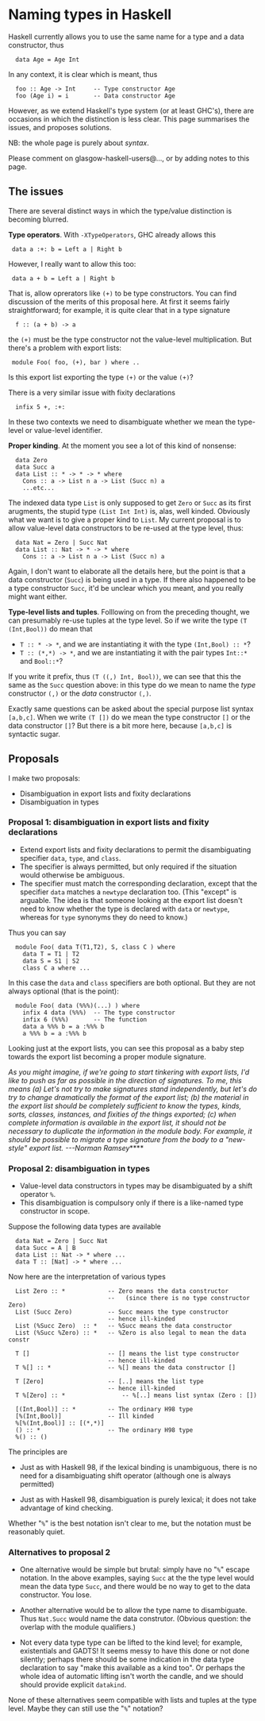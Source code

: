 # Naming types in Haskell


Haskell currently allows you to use the same name for
a type and a data constructor, thus

```wiki
  data Age = Age Int
```


In any context, it is clear which is meant, thus

```wiki
  foo :: Age -> Int     -- Type constructor Age
  foo (Age i) = i       -- Data constructor Age
```


However, as we extend Haskell's type system (or at least
GHC's), there are occasions in which the distinction is
less clear.  This page summarises the issues, and proposes
solutions. 


NB: the whole page is purely about *syntax*.


Please comment on glasgow-haskell-users@…, or
by adding notes to this page.

## The issues


There are several distinct ways in which the type/value
distinction is becoming blurred.

**Type operators**.  With `-XTypeOperators`, GHC already allows this

```wiki
 data a :+: b = Left a | Right b
```


However, I really want to allow this too:

```wiki
 data a + b = Left a | Right b
```


That is, allow oprerators like `(+)` to be type constructors. 
You can find discussion of the merits of this proposal here.
At first it seems fairly straightforward; for example, it is
quite clear that in a type signature 

```wiki
  f :: (a + b) -> a
```


the `(+)` must be the type constructor not the value-level
multiplication.  But there's a problem with export lists:

```wiki
 module Foo( foo, (+), bar ) where ..
```


Is this export list exporting the type `(+)` or the value `(+)`?


There is a very similar issue with fixity declarations

```wiki
  infix 5 +, :+:
```


In these two contexts we need to disambiguate whether we mean
the type-level or value-level identifier. 

**Proper kinding**.  At the moment you see a lot of this
kind of nonsense:

```wiki
  data Zero
  data Succ a
  data List :: * -> * -> * where
    Cons :: a -> List n a -> List (Succ n) a
    ...etc...
```


The indexed data type `List` is only supposed to get
`Zero` or `Succ` as its first arugments, 
the stupid type `(List Int Int)` is, alas,
well kinded.  Obviously what we want is to give a proper
kind to `List`.  My current proposal is to allow value-level
data constructors to be re-used at the type level, thus:

```wiki
  data Nat = Zero | Succ Nat
  data List :: Nat -> * -> * where
    Cons :: a -> List n a -> List (Succ n) a
```


Again, I don't want to elaborate all the details here, but
the point is that a data constructor (`Succ`) is being used
in a type.  If there also happened to be a type constructor
`Succ`, it'd be unclear which you meant, and you really might
want either.

**Type-level lists and tuples**.  Folllowing on from the 
preceding thought, we can presumably re-use tuples at the
type level.  So if we write the type `(T (Int,Bool))` do 
mean that

- `T :: * -> *`, and we are instantiating it with the type `(Int,Bool) :: *`?
- `T :: (*,*) -> *`, and we are instantiating it with the pair types `Int::*` and `Bool::*`?


If you write it prefix, thus `(T ((,) Int, Bool))`, we can
see that this the same as the `Succ` question above: 
in this type do we mean to name the *type* constructor `(,)`
or the *data* constructor `(,)`.


Exactly same questions can be asked about the special purpose
list syntax `[a,b,c]`.  When we write `(T [])` do we mean
the type constructor `[]` or the data constructor `[]`?
But there is a bit more here, because `[a,b,c]` is
syntactic sugar. 

## Proposals


I make two proposals:

- Disambiguation in export lists and fixity declarations
- Disambiguation in types

### Proposal 1: disambiguation in export lists and fixity declarations

- Extend export lists and fixity declarations to permit the
  disambiguating specifier `data`, `type`, and `class`.
- The specifier is always permitted, but only required if the
  situation would otherwise be ambiguous.
- The specifier must match the corresponding declaration, except that
  the specifier `data` matches a `newtype` declaration too.  (This
  "except" is arguable. The idea is that someone looking at the
  export list doesn't need to know whether the type is declared with
  `data` or `newtype`, whereas for `type` synonyms they do need to
  know.)


Thus you can say

```wiki
  module Foo( data T(T1,T2), S, class C ) where
    data T = T1 | T2
    data S = S1 | S2
    class C a where ...
```


In this case the `data` and `class` specifiers are both optional.
But they are not always optional (that is the point):

```wiki
  module Foo( data (%%%)(...) ) where
    infix 4 data (%%%)  -- The type constructor
    infix 6 (%%%)       -- The function
    data a %%% b = a :%%% b
    a %%% b = a :%%% b
```


Looking just at the export lists, you can see this proposal as a 
baby step towards the export list becoming a proper module signature.

*As you might imagine, if we're going to start tinkering with export lists, I'd like to push as far as possible in the direction of signatures.  To me, this means (a) Let's not try to make signatures stand independently, but let's do try to change dramatically the format of the export list; (b) the material in the export list should be completely sufficient to know the types, kinds, sorts, classes, instances, and fixities of the things exported; (c) when complete information is available in the export list, it should not be necessary to duplicate the information in the module body.  For example, it should be possible to migrate a type signature from the body to a "new-style" export list.  ---Norman Ramsey*****

### Proposal 2: disambiguation in types

- Value-level data constructors in types may be disambiguated by a shift operator `%`.
- This disambiguation is compulsory only if there is a like-named type constructor in scope.


Suppose the following data types are available

```wiki
  data Nat = Zero | Succ Nat
  data Succ = A | B
  data List :: Nat -> * where ...
  data T :: [Nat] -> * where ...
```


Now here are the interpretation of various types

```wiki
  List Zero :: *            -- Zero means the data constructor
                            --   (since there is no type constructor Zero)
  List (Succ Zero)          -- Succ means the type constructor
                            -- hence ill-kinded
  List (%Succ Zero)  :: *   -- %Succ means the data constructor
  List (%Succ %Zero) :: *   -- %Zero is also legal to mean the data constr
  
  T []                      -- [] means the list type constructor
                            -- hence ill-kinded
  T %[] :: *                -- %[] means the data constructor []

  T [Zero]                  -- [..] means the list type
                            -- hence ill-kinded
  T %[Zero] :: *                -- %[..] means list syntax (Zero : [])

  [(Int,Bool)] :: *         -- The ordinary H98 type
  [%(Int,Bool)]             -- Ill kinded
  %[%(Int,Bool)] :: [(*,*)]
  () :: *                   -- The ordinary H98 type
  %() :: ()
```


The principles are

- Just as with Haskell 98, if the lexical binding is unambiguous, 
  there is no need for a disambiguating shift operator (although one
  is always permitted)

- Just as with Haskell 98, disambiguation is purely lexical; it does
  not take advantage of kind checking.


Whether "`%`" is the best notation isn't clear to me, but the
notation must be reasonably quiet.

### Alternatives to proposal 2

- One alternative would be simple but brutal: simply have 
  no "`%`" escape notation.  In the above examples, saying
  `Succ` at the the type level would mean the data type `Succ`,
  and there would be no way to get to the data constructor.
  You lose.

- Another alternative would be to allow the type name to
  disambiguate.  Thus `Nat.Succ` would name the data construtor.
  (Obvious question: the overlap with the module qualifiers.)

- Not every data type type can be lifted to the kind level; for
  example, existentials and GADTS!  It seems messy to have this done
  or not done silently; perhaps there should be some indication in
  the data type declaration to say "make this available as a kind
  too".  Or perhaps the whole idea of automatic lifting isn't worth
  the candle, and we should should provide explicit `datakind`.


None of these alternatives seem compatible with lists and 
tuples at the type level. Maybe they can still use the "`%`" notation?
